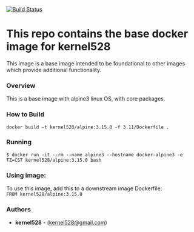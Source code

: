 [![Build Status](http://drone.kernelsanders.biz/api/badges/kernel528/alpine-docker/status.svg?ref=/refs/heads/3.17)](http://drone.kernelsanders.biz/kernel528/alpine-docker)
# This repo contains the base docker image for kernel528

This image is a base image intended to be foundational to other images which provide additional functionality.

### Overview
This is a base image with alpine3 linux OS, with core packages.


### How to Build
``docker build -t kernel528/alpine:3.15.0 -f 3.11/Dockerfile .``

### Running
``$ docker run -it --rm --name alpine3 --hostname docker-alpine3 -e TZ=CST kernel528/alpine:3.15.0 bash``

### Using image:
To use this image, add this to a downstream image Dockerfile:  
``FROM kernel528/alpine:3.15.0``


### Authors
* **kernel528** - (kernel528@gmail.com)
